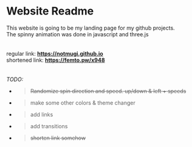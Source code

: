 # Website Readme

This website is going to be my landing page for my github projects. </br>The spinny animation was done in javascript and three.js
</br></br></br>
regular link:   <b>https://notmugi.github.io</b>
</br>
shortened link: <b>https://femto.pw/x948</b>
</br></br></br>
<i>TODO:</i>
- > ~~Randomize spin direction and speed. up/down & left + speeds~~
- > make some other colors & theme changer
- > add links
- > add transitions
- > ~~shorten link somehow~~
